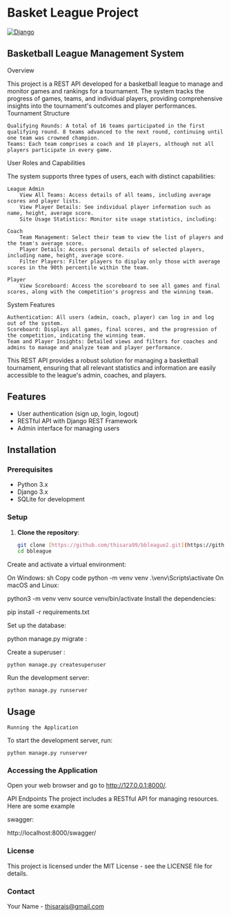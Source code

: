 
# Basket League Project

[![Django](https://img.shields.io/badge/Django-3.2.3-green.svg)](https://www.djangoproject.com/)

## Basketball League Management System
Overview

This project is a REST API developed for a basketball league to manage and monitor games and rankings for a tournament. The system tracks the progress of games, teams, and individual players, providing comprehensive insights into the tournament's outcomes and player performances.
Tournament Structure

    Qualifying Rounds: A total of 16 teams participated in the first qualifying round. 8 teams advanced to the next round, continuing until one team was crowned champion.
    Teams: Each team comprises a coach and 10 players, although not all players participate in every game.

User Roles and Capabilities

The system supports three types of users, each with distinct capabilities:

    League Admin
        View All Teams: Access details of all teams, including average scores and player lists.
        View Player Details: See individual player information such as name, height, average score.
        Site Usage Statistics: Monitor site usage statistics, including:

    Coach
        Team Management: Select their team to view the list of players and the team's average score.
        Player Details: Access personal details of selected players, including name, height, average score.
        Filter Players: Filter players to display only those with average scores in the 90th percentile within the team.

    Player
        View Scoreboard: Access the scoreboard to see all games and final scores, along with the competition's progress and the winning team.

System Features

    Authentication: All users (admin, coach, player) can log in and log out of the system.
    Scoreboard: Displays all games, final scores, and the progression of the competition, indicating the winning team.
    Team and Player Insights: Detailed views and filters for coaches and admins to manage and analyze team and player performance.

This REST API provides a robust solution for managing a basketball tournament, ensuring that all relevant statistics and information are easily accessible to the league's admin, coaches, and players.

## Features

- User authentication (sign up, login, logout)
- RESTful API with Django REST Framework
- Admin interface for managing users

## Installation

### Prerequisites

- Python 3.x
- Django 3.x
- SQLite for development

### Setup

1. **Clone the repository**:
   ```sh
   git clone [https://github.com/thisara99/bbleague2.git](https://github.com/thisara99/bbleague2.git)
   cd bbleague
Create and activate a virtual environment:

On Windows:
sh
Copy code
python -m venv venv
.\venv\Scripts\activate
On macOS and Linux:

python3 -m venv venv
source venv/bin/activate
Install the dependencies:

pip install -r requirements.txt

Set up the database:

python manage.py migrate :

Create a superuser :

    python manage.py createsuperuser


Run the development server:

    python manage.py runserver

## Usage

    Running the Application
To start the development server, run:

    python manage.py runserver

### Accessing the Application
Open your web browser and go to http://127.0.0.1:8000/.

API Endpoints
The project includes a RESTful API for managing resources. Here are some example 

swagger:

http://localhost:8000/swagger/


### License
This project is licensed under the MIT License - see the LICENSE file for details.

### Contact
Your Name - thisarais@gmail.com
